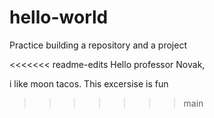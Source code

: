 # hello-world
Practice building a repository and a project
 
 <<<<<<< readme-edits
Hello professor Novak,

i like moon tacos. This excersise is fun
>>>>>>> main

